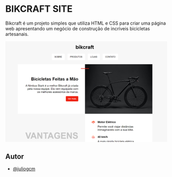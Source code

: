 
# BIKCRAFT SITE

Bikcraft é um projeto simples que utiliza HTML e CSS para criar uma página web apresentando um negócio de construção de incríveis bicicletas artesanais.

<img src="imagens/screenshot_01.png">


## Autor

- [@juliogcm](https://github.com/juliogcm)

